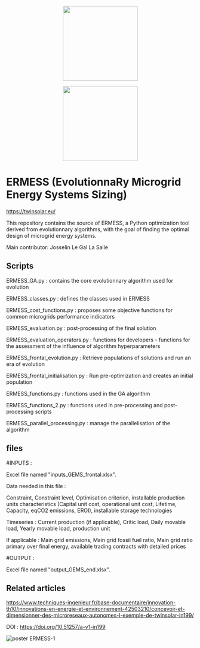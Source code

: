 <a href='https://twinsolar.eu/'><p align="center"><img src="https://twinsolar.eu/wp-content/uploads/2023/03/logo_twinsolar_seul.png" width="200"></p></a>
<p align="center"><img src="https://twinsolar.eu/wp-content/uploads/2023/03/EN_FundedbytheEU_RGB_POS.png" width="200"></p>

# <b>ERMESS</b> (EvolutionnaRy Microgrid Energy Systems Sizing)

<a href='https://twinsolar.eu/'>https://twinsolar.eu/</a>

This repository contains the source of ERMESS, a Python optimization tool derived from evolutionnary algorithms, with the goal of finding the optimal design of microgrid energy systems.

Main contributor: Josselin Le Gal La Salle


## Scripts

ERMESS_GA.py : contains the core evolutionnary algorithm used for evolution

ERMESS_classes.py : defines the classes used in ERMESS

ERMESS_cost_functions.py : proposes some objective functions for common microgrids performance indicators

ERMESS_evaluation.py : post-processing of the final solution

ERMESS_evaluation_operators.py : functions for developers - functions for the assessment of the influence of algorithm hyperparameters

ERMESS_frontal_evolution.py : Retrieve populations of solutions and run an era of evolution

ERMESS_frontal_initialisation.py : Run pre-optimization and creates an initial population

ERMESS_functions.py : functions used in the GA algorithm

ERMESS_functions_2.py : functions used in pre-processing and post-processing scripts

ERMESS_parallel_processing.py : manage the parallelisation of the algorithm


##  files

#INPUTS : 

Excel file named "inputs_GEMS_frontal.xlsx". 

Data needed in this file : 

Constraint, Constraint level, Optimisation criterion, installable production units characteristics (Capital unit cost, operational unit cost, Lifetime, Capacity, eqCO2 emissions, EROI), installable storage technologies

Timeseries : Current production (if applicable), Critic load, Daily movable load, Yearly movable load, production unit

If applicable : Main grid emissions, Main grid fossil fuel ratio, Main grid ratio primary over final energy, available trading contracts with detailed prices


#OUTPUT : 

Excel file named "output_GEMS_end.xlsx". 

## Related articles

https://www.techniques-ingenieur.fr/base-documentaire/innovation-th10/innovations-en-energie-et-environnement-42503210/concevoir-et-dimensionner-des-microreseaux-autonomes-l-exemple-de-twinsolar-in199/

DOI : https://doi.org/10.51257/a-v1-in199

![poster ERMESS-1](https://github.com/user-attachments/assets/aa768874-d14e-48b4-abfc-4864b5e56f90)


